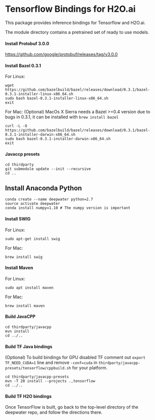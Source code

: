 # Tensorflow Bindings for H2O.ai

This package provides inference bindings for Tensorflow and H2O.ai.

The module directory contains a pretrained set of ready to use models. 

#### Install Protobuf 3.0.0
https://github.com/google/protobuf/releases/tag/v3.0.0

#### Install Bazel 0.3.1
For Linux:
```
wget https://github.com/bazelbuild/bazel/releases/download/0.3.1/bazel-0.3.1-installer-linux-x86_64.sh
sudo bash bazel-0.3.1-installer-linux-x86_64.sh
exit
```

For Mac:
(Optional) MacOs X Sierra needs a Bazel >=0.4 version due to bugs in 0.3.1, it can be installed with `brew install bazel`

```
curl -L -O https://github.com/bazelbuild/bazel/releases/download/0.3.1/bazel-0.3.1-installer-darwin-x86_64.sh
sudo bash bazel-0.3.1-installer-darwin-x86_64.sh
exit
```

#### Javaccp presets
```
cd thirdparty
git submodule update --init --recursive
cd ..
```

## Install Anaconda Python

```
conda create --name deepwater python=2.7
source activate deepwater
conda install numpy=1.10 # The numpy version is important
```
#### Install SWIG
For Linux:
```
sudo apt-get install swig
```

For Mac:
```
brew install swig
```

#### Install Maven
For Linux:
```
sudo apt install maven
```

For Mac:
```
brew install maven
```

#### Build JavaCPP 
```
cd thirdparty/javacpp
mvn install
cd ../..
```

#### Build TF Java bindings
(Optional) To build bindings for GPU disabled TF comment out `export TF_NEED_CUDA=1` line and remove `-conf=cuda` in `thirdparty/javacpp-presets/tensorflow/cppbuild.sh` for your platform.

```
cd thirdparty/javacpp-presets
mvn -T 20 install --projects .,tensorflow
cd ../..
```

#### Build TF H2O bindings
Once TensorFlow is built, go back to the top-level directory of the deepwater repo, and follow the directions there.

